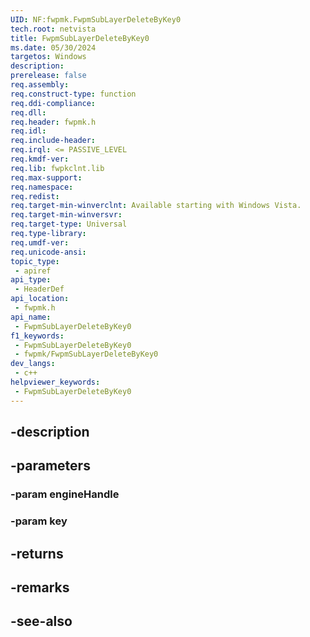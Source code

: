 ```yaml
---
UID: NF:fwpmk.FwpmSubLayerDeleteByKey0
tech.root: netvista
title: FwpmSubLayerDeleteByKey0
ms.date: 05/30/2024
targetos: Windows
description: 
prerelease: false
req.assembly: 
req.construct-type: function
req.ddi-compliance: 
req.dll: 
req.header: fwpmk.h
req.idl: 
req.include-header: 
req.irql: <= PASSIVE_LEVEL
req.kmdf-ver: 
req.lib: fwpkclnt.lib
req.max-support: 
req.namespace: 
req.redist: 
req.target-min-winverclnt: Available starting with Windows Vista.
req.target-min-winversvr: 
req.target-type: Universal
req.type-library: 
req.umdf-ver: 
req.unicode-ansi: 
topic_type:
 - apiref
api_type:
 - HeaderDef
api_location:
 - fwpmk.h
api_name:
 - FwpmSubLayerDeleteByKey0
f1_keywords:
 - FwpmSubLayerDeleteByKey0
 - fwpmk/FwpmSubLayerDeleteByKey0
dev_langs:
 - c++
helpviewer_keywords:
 - FwpmSubLayerDeleteByKey0
---
```


## -description

## -parameters

### -param engineHandle

### -param key

## -returns

## -remarks

## -see-also

